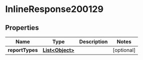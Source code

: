 

# InlineResponse200129

## Properties

Name | Type | Description | Notes
------------ | ------------- | ------------- | -------------
**reportTypes** | [**List&lt;Object&gt;**](Object.md) |  |  [optional]



